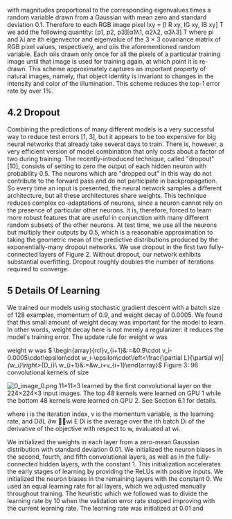 with magnitudes proportional to the corresponding eigenvalues times a random variable drawn from a Gaussian with mean zero and standard deviation 0.1. Therefore to each RGB image pixel Ixy =
[I
R
xy, IG
xy, IB
xy]
T we add the following quantity:
[p1, p2, p3][α1λ1, α2λ2, α3λ3]
T
where pi and λi are ith eigenvector and eigenvalue of the 3 × 3 covariance matrix of RGB pixel values, respectively, and αiis the aforementioned random variable. Each αiis drawn only once for all the pixels of a particular training image until that image is used for training again, at which point it is re-drawn. This scheme approximately captures an important property of natural images, namely, that object identity is invariant to changes in the intensity and color of the illumination. This scheme reduces the top-1 error rate by over 1%.

## 4.2 Dropout

Combining the predictions of many different models is a very successful way to reduce test errors [1, 3], but it appears to be too expensive for big neural networks that already take several days to train. There is, however, a very efficient version of model combination that only costs about a factor of two during training. The recently-introduced technique, called "dropout" [10], consists of setting to zero the output of each hidden neuron with probability 0.5. The neurons which are "dropped out" in this way do not contribute to the forward pass and do not participate in backpropagation. So every time an input is presented, the neural network samples a different architecture, but all these architectures share weights. This technique reduces complex co-adaptations of neurons, since a neuron cannot rely on the presence of particular other neurons. It is, therefore, forced to learn more robust features that are useful in conjunction with many different random subsets of the other neurons. At test time, we use all the neurons but multiply their outputs by 0.5, which is a reasonable approximation to taking the geometric mean of the predictive distributions produced by the exponentially-many dropout networks. We use dropout in the first two fully-connected layers of Figure 2. Without dropout, our network exhibits substantial overfitting. Dropout roughly doubles the number of iterations required to converge.

## 5 Details Of Learning

We trained our models using stochastic gradient descent with a batch size of 128 examples, momentum of 0.9, and weight decay of 0.0005. We found that this small amount of weight decay was important for the model to learn. In other words, weight decay here is not merely a regularizer: it reduces the model's training error. The update rule for weight w was

weight $w$ was  $ \begin{array}{rcl}v_{i+1}&:=&0.9\cdot v_i-0.0005\cdot\epsilon\cdot w_i-\epsilon\cdot\left<\frac{\partial L}{\partial w}|_{w_i}\right>_{D_i}\\ w_{i+1}&:=&w_i+v_{i+1}\end{array}$
Figure 3: 96 convolutional kernels of size

![0_image_0.png](0_image_0.png) 11×11×3 learned by the first convolutional layer on the 224×224×3 input images. The top 48 kernels were learned on GPU 1 while the bottom 48 kernels were learned on GPU 2. See Section 6.1 for details.

where i is the iteration index, v is the momentum variable,  is the learning rate, and D∂L
∂w
wi E
Di is the average over the ith batch Di of the derivative of the objective with respect to w, evaluated at wi.

We initialized the weights in each layer from a zero-mean Gaussian distribution with standard deviation 0.01. We initialized the neuron biases in the second, fourth, and fifth convolutional layers, as well as in the fully-connected hidden layers, with the constant 1. This initialization accelerates the early stages of learning by providing the ReLUs with positive inputs. We initialized the neuron biases in the remaining layers with the constant 0. We used an equal learning rate for all layers, which we adjusted manually throughout training. The heuristic which we followed was to divide the learning rate by 10 when the validation error rate stopped improving with the current learning rate. The learning rate was initialized at 0.01 and